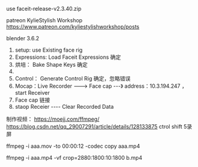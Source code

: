 use faceit-release-v2.3.40.zip

patreon KylieStylish Workshop https://www.patreon.com/kyliestylishworkshop/posts


blender 3.6.2

1. setup: use Existing face rig
2. Expressions: Load Faceit Expressions  确定
3. 烘培： Bake Shape Keys  确定
4. 
5. Control： Generate Control Rig  确定，忽略错误
6. Mocap：Live Recorder  ---> Face cap ---》 address：10.3.194.247 ，start Receiver
7. Face cap 链接
8. staop Receier ---- Clear Recorded Data 

制作视频：
https://moejj.com/ffmpeg/
https://blog.csdn.net/qq_29007291/article/details/128133875
ctrol shift 5录屏

ffmpeg -i aaa.mov -to 00:00:12 -codec copy aaa.mp4

ffmpeg -i aaa.mp4 -vf crop=2880:1800:10:1800   b.mp4
